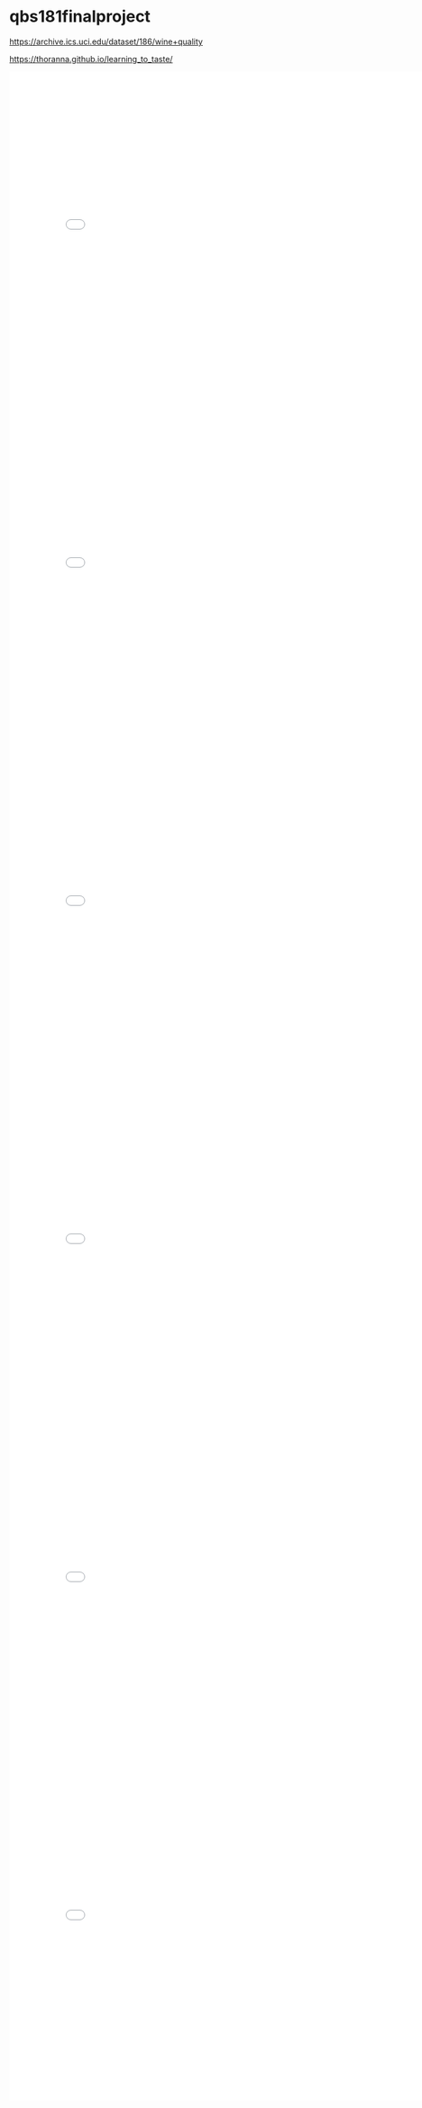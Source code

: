 # qbs181finalproject

https://archive.ics.uci.edu/dataset/186/wine+quality

https://thoranna.github.io/learning_to_taste/

<iframe src="wine.html" width=800 height=600 frameBorder=0></iframe>

<iframe src="horizontal_box_histogram.html" width=800 height=600 frameBorder=0></iframe>

<iframe src="globe_map.html" width=800 height=600 frameBorder=0></iframe>

<iframe src="year_scroll.html" width=800 height=600 frameBorder=0></iframe>

<iframe src="bar_grape.html" width=800 height=600 frameBorder=0></iframe>

<iframe src="feature_quality.html" width=800 height=600 frameBorder=0></iframe>


